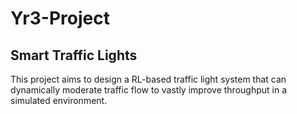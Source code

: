 # Yr3-Project
## Smart Traffic Lights
This project aims to design a RL-based traffic light system that can dynamically moderate traffic flow to vastly improve throughput in a simulated environment.
